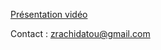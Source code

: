 [Présentation vidéo](https://share.vidyard.com/watch/HfUEcomxEBg2kypear697j?)

Contact : zrachidatou@gmail.com
